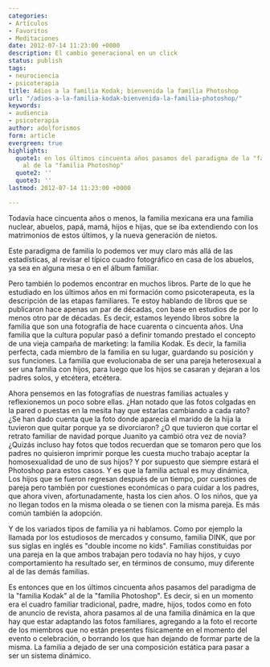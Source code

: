 ```yaml
---
categories:
- Artículos
- Favoritos
- Meditaciones
date: 2012-07-14 11:23:00 +0000
description: El cambio generacional en un click
status: publish
tags:
- neurociencia
- psicoterapia
title: Adios a la familia Kodak; bienvenida la familia Photoshop
url: "/adios-a-la-familia-kodak-bienvenida-la-familia-photoshop/"
keywords:
- audiencia
- psicoterapia
author: adolforismos
form: article
evergreen: true
highlights:
  quote1: en los últimos cincuenta años pasamos del paradigma de la "familia Kodak"
    al de la "familia Photoshop"
  quote2: ''
  quote3: ''
lastmod: 2012-07-14 11:23:00 +0000

---
```

Todavía hace cincuenta años o menos, la familia mexicana era una familia nuclear, abuelos, papá, mamá, hijos e hijas, que se iba extendiendo con los matrimonios de estos últimos, y la nueva generación de nietos.

Este paradigma de familia lo podemos ver muy claro más allá de las estadísticas, al revisar el típico cuadro fotográfico en casa de los abuelos, ya sea en alguna mesa o en el álbum familiar.

Pero también lo podemos encontrar en muchos libros. Parte de lo que he estudiado en los últimos años en mi formación como psicoterapeuta, es la descripción de las etapas familiares. Te estoy hablando de libros que se publicaron hace apenas un par de décadas, con base en estudios de por lo menos otro par de décadas. Es decir, estamos leyendo libros sobre la familia que son una fotografía de hace cuarenta o cincuenta años. Una familia que la cultura popular pasó a definir tomando prestado el concepto de una vieja campaña de marketing: la familia Kodak. Es decir, la familia perfecta, cada miembro de la familia en su lugar, guardando su posición y sus funciones. La familia que evolucionaba de ser una pareja heterosexual a ser una familia con hijos, para luego que los hijos se casaran y dejaran a los padres solos, y etcétera, etcétera.

Ahora pensemos en las fotografías de nuestras familias actuales y reflexionemos un poco sobre ellas. ¿Han notado que las fotos colgadas en la pared o puestas en la mesita hay que estarlas cambiando a cada rato? ¿Se han dado cuenta que la foto donde aparecía el marido de la hija la tuvieron que quitar porque ya se divorciaron? ¿O que tuvieron que cortar el retrato familiar de navidad porque Juanito ya cambió otra vez de novia? ¿Quizás incluso hay fotos que todos recuerdan que se tomaron pero que los padres no quisieron imprimir porque les cuesta mucho trabajo aceptar la homosexualidad de uno de sus hijos?
Y por supuesto que siempre estará el Photoshop para estos casos. Y es que la familia actual es muy dinámica, Los hijos que se fueron regresan después de un tiempo, por cuestiones de pareja pero también por cuestiones económicas o para cuidar a los padres, que ahora viven, afortunadamente, hasta los cien años. O los niños, que ya no llegan todos en la misma oleada o se tienen con la misma pareja. Es más común también la adopción.

Y de los variados tipos de familia ya ni hablamos. Como por ejemplo la llamada por los estudiosos de mercados y consumo, familia DINK, que por sus siglas en inglés es "double income no kids". Familias constituidas por una pareja en la que ambos trabajan pero todavía no hay hijos, y cuyo comportamiento ha resultado ser, en términos de consumo, muy diferente al de las demás familias.

Es entonces que en los últimos cincuenta años pasamos del paradigma de la "familia Kodak" al de la "familia Photoshop". Es decir, si en un momento era el cuadro familiar tradicional, padre, madre, hijos, todos como en foto de anuncio de revista, ahora pasamos al de una familia dinámica en la que hay que estar adaptando las fotos familiares, agregando a la foto el recorte de los miembros que no están presentes físicamente en el momento del evento o celebración, o borrando los que han dejando de formar parte de la misma. La familia a dejado de ser una composición estática para pasar a ser un sistema dinámico.
